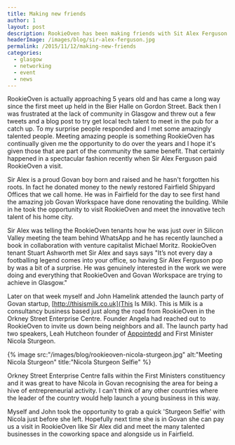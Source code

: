 ```yaml
---
title: Making new friends
author: 1
layout: post
description: RookieOven has been making friends with Sit Alex Ferguson coming to see the coworking space and some tenants meeting First Minister Nicola Sturgeon in Govan
headerImage: /images/blog/sir-alex-ferguson.jpg
permalink: /2015/11/12/making-new-friends
categories:
  - glasgow
  - networking
  - event
  - news
---
```

RookieOven is actually approaching 5 years old and has came a long way since the first meet up held in the Bier Halle on Gordon Street. Back then I was frustrated at the lack of community in Glasgow and threw out a few tweets and a blog post to try get local tech talent to meet in the pub for a catch up. To my surprise people responded and I met some amazingly talented people. Meeting amazing people is something RookieOven has continually given me the opportunity to do over the years and I hope it's given those that are part of the community the same benefit. That certainly happened in a spectacular fashion recently when Sir Alex Ferguson paid RookieOven a visit.

Sir Alex is a proud Govan boy born and raised and he hasn't forgotten his roots. In fact he donated money to the newly restored Fairfield Shipyard Offices that we call home. He was in Fairfield for the day to see first hand the amazing job Govan Workspace have done renovating the building. While in he took the opportunity to visit RookieOven and meet the innovative tech talent of his home city.

Sir Alex was telling the RookieOven tenants how he was just over in Silicon Valley meeting the team behind WhatsApp and he has recently launched a book in collaboration with venture capitalist Michael Moritz. RookieOven tenant Stuart Ashworth met Sir Alex and says says "​It’s not every day a footballing legend comes into your office, so having Sir Alex Ferguson pop by was a bit of a surprise. He was genuinely interested in the work we were doing and everything that RookieOven and Govan Workspace are trying to achieve in Glasgow."

Later on that week myself and John Hamelink attended the launch party of Govan startup, [http://thisismilk.co.uk](This Is Milk). This is Milk is a consultancy business based just along the road from RookieOven in the Orkney Street Enterprise Centre. Founder Angela had reached out to RookieOven to invite us down being neighbors and all. The launch party had two speakers, Leah Hutcheon founder of [Appointedd](http://appointedd.com) and First Minister Nicola Sturgeon.

{% image src:"/images/blog/rookieoven-nicola-sturgeon.jpg" alt:"Meeting Nicola Sturgeon" title:"Nicola Sturgeon Selfie" %}

Orkney Street Enterprise Centre falls within the First Ministers constituency and it was great to have Nicola in Govan recognising the area for being a hive of entrepreneurial activity. I can't think of any other countries where the leader of the country would help launch a young business in this way.

Myself and John took the opportunity to grab a quick 'Sturgeon Selfie' with Nicola just before she left. Hopefully next time she is in Govan she can pay us a visit in RookieOven like Sir Alex did and meet the many talented businesses in the coworking space and alongside us in Fairfield.
